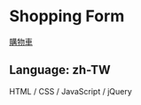 # Shopping Form

<a href="https://eddychen86.github.io/Shopping-Form/">購物車</a>

## Language: zh-TW

HTML / CSS / JavaScript / jQuery
